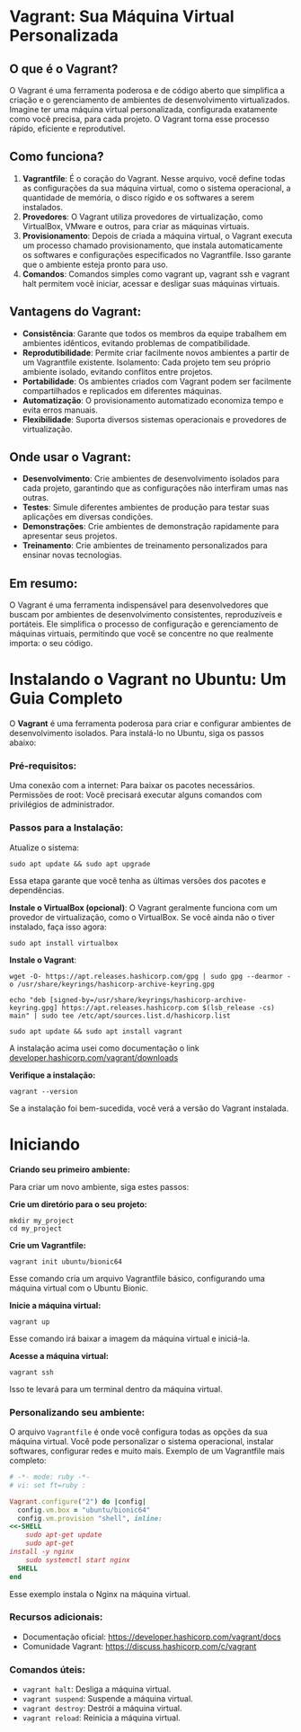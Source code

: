 # Vagrant: Sua Máquina Virtual Personalizada

## O que é o Vagrant?

O Vagrant é uma ferramenta poderosa e de código aberto que simplifica a criação e o gerenciamento de ambientes de desenvolvimento virtualizados. Imagine ter uma máquina virtual personalizada, configurada exatamente como você precisa, para cada projeto. O Vagrant torna esse processo rápido, eficiente e reprodutível.


## Como funciona?

1. **Vagrantfile**: É o coração do Vagrant. Nesse arquivo, você define todas as configurações da sua máquina virtual, como o sistema operacional, a quantidade de memória, o disco rígido e os softwares a serem instalados.
2. **Provedores**: O Vagrant utiliza provedores de virtualização, como VirtualBox, VMware e outros, para criar as máquinas virtuais.
3. **Provisionamento**: Depois de criada a máquina virtual, o Vagrant executa um processo chamado provisionamento, que instala automaticamente os softwares e configurações especificados no Vagrantfile. Isso garante que o ambiente esteja pronto para uso.
4. **Comandos**: Comandos simples como vagrant up, vagrant ssh e vagrant halt permitem você iniciar, acessar e desligar suas máquinas virtuais.

## Vantagens do Vagrant:

- **Consistência**: Garante que todos os membros da equipe trabalhem em ambientes idênticos, evitando problemas de compatibilidade.
- **Reprodutibilidade**: Permite criar facilmente novos ambientes a partir de um Vagrantfile existente.
Isolamento: Cada projeto tem seu próprio ambiente isolado, evitando conflitos entre projetos.
- **Portabilidade**: Os ambientes criados com Vagrant podem ser facilmente compartilhados e replicados em diferentes máquinas.
- **Automatização**: O provisionamento automatizado economiza tempo e evita erros manuais.
- **Flexibilidade**: Suporta diversos sistemas operacionais e provedores de virtualização.


## Onde usar o Vagrant:

- **Desenvolvimento**: Crie ambientes de desenvolvimento isolados para cada projeto, garantindo que as configurações não interfiram umas nas outras.
- **Testes**: Simule diferentes ambientes de produção para testar suas aplicações em diversas condições.
- **Demonstrações**: Crie ambientes de demonstração rapidamente para apresentar seus projetos.
- **Treinamento**: Crie ambientes de treinamento personalizados para ensinar novas tecnologias.


## Em resumo:
O Vagrant é uma ferramenta indispensável para desenvolvedores que buscam por ambientes de desenvolvimento consistentes, reproduzíveis e portáteis. Ele simplifica o processo de configuração e gerenciamento de máquinas virtuais, permitindo que você se concentre no que realmente importa: o seu código.

# Instalando o Vagrant no Ubuntu: Um Guia Completo

O **Vagrant** é uma ferramenta poderosa para criar e configurar ambientes de desenvolvimento isolados. Para instalá-lo no Ubuntu, siga os passos abaixo:

### Pré-requisitos:

Uma conexão com a internet: Para baixar os pacotes necessários.
Permissões de root: Você precisará executar alguns comandos com privilégios de administrador.

### Passos para a Instalação:

Atualize o sistema:

```shell
sudo apt update && sudo apt upgrade
```

Essa etapa garante que você tenha as últimas versões dos pacotes e dependências.


**Instale o VirtualBox (opcional)**: O Vagrant geralmente funciona com um provedor de virtualização, como o VirtualBox. Se você ainda não o tiver instalado, faça isso agora:

```shell
sudo apt install virtualbox
```

**Instale o Vagrant**:

```shell
wget -O- https://apt.releases.hashicorp.com/gpg | sudo gpg --dearmor -o /usr/share/keyrings/hashicorp-archive-keyring.gpg

echo "deb [signed-by=/usr/share/keyrings/hashicorp-archive-keyring.gpg] https://apt.releases.hashicorp.com $(lsb_release -cs) main" | sudo tee /etc/apt/sources.list.d/hashicorp.list

sudo apt update && sudo apt install vagrant
```

A instalação acima usei como documentação o link [developer.hashicorp.com/vagrant/downloads](https://developer.hashicorp.com/vagrant/downloads)

**Verifique a instalação:**

```shell
vagrant --version
```

Se a instalação foi bem-sucedida, você verá a versão do Vagrant instalada.

# Iniciando

**Criando seu primeiro ambiente:**

Para criar um novo ambiente, siga estes passos:

**Crie um diretório para o seu projeto:**

```shell
mkdir my_project
cd my_project
```

**Crie um Vagrantfile:**

```shell
vagrant init ubuntu/bionic64
```

Esse comando cria um arquivo Vagrantfile básico, configurando uma máquina virtual com o Ubuntu Bionic.


**Inicie a máquina virtual:**

```shell
vagrant up
```

Esse comando irá baixar a imagem da máquina virtual e iniciá-la.

**Acesse a máquina virtual:**

```shell
vagrant ssh
```

Isso te levará para um terminal dentro da máquina virtual.

### Personalizando seu ambiente: 

O arquivo `Vagrantfile` é onde você configura todas as opções da sua máquina virtual. Você pode personalizar o sistema operacional, instalar softwares, configurar redes e muito mais.
Exemplo de um Vagrantfile mais completo:

```Ruby
# -*- mode: ruby -*-
# vi: set ft=ruby :

Vagrant.configure("2") do |config|
  config.vm.box = "ubuntu/bionic64"
  config.vm.provision "shell", inline:  
<<-SHELL
    sudo apt-get update
    sudo apt-get  
install -y nginx
    sudo systemctl start nginx
  SHELL
end
```

Esse exemplo instala o Nginx na máquina virtual.

### Recursos adicionais:

- Documentação oficial: <https://developer.hashicorp.com/vagrant/docs>
- Comunidade Vagrant: https://discuss.hashicorp.com/c/vagrant

### Comandos úteis:
- `vagrant halt`: Desliga a máquina virtual.
- `vagrant suspend`: Suspende a máquina virtual.
- `vagrant destroy`: Destrói a máquina virtual.
- `vagrant reload`: Reinicia a máquina virtual.


